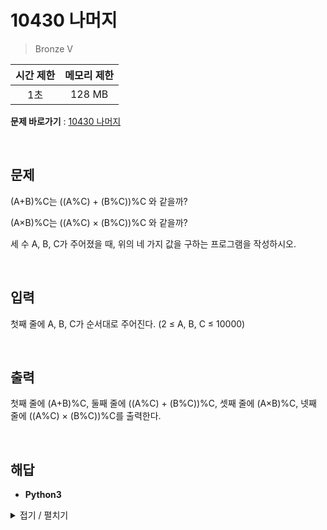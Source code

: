 # 10430 나머지
> Bronze V

|시간 제한|메모리 제한|
|:---:|:---:|
|1초|128 MB|

**문제 바로가기** : [10430 나머지](https://www.acmicpc.net/problem/10430 "10430 나머지")

</br>

## 문제
(A+B)%C는 ((A%C) + (B%C))%C 와 같을까?

(A×B)%C는 ((A%C) × (B%C))%C 와 같을까?

세 수 A, B, C가 주어졌을 때, 위의 네 가지 값을 구하는 프로그램을 작성하시오.

</br>

## 입력
첫째 줄에 A, B, C가 순서대로 주어진다. (2 ≤ A, B, C ≤ 10000)

</br>

## 출력
첫째 줄에 (A+B)%C, 둘째 줄에 ((A%C) + (B%C))%C, 셋째 줄에 (A×B)%C, 넷째 줄에 ((A%C) × (B%C))%C를 출력한다.

</br>

## 해답
- **Python3**
<details>
<summary>접기 / 펼치기</summary>
<div markdown="1">

```py
a, b, c = input().split()
a = int(a)
b = int(b)
c = int(c)

print( (a + b) % c )
print( ( (a % c) + (b % c) ) % c )
print( (a * b) % c )
print( ( (a % c) * (b % c) ) % c )
```

</div>
</details>